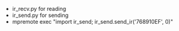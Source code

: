 * ir_recv.py for reading 
* ir_send.py for sending
* mpremote exec "import ir_send; ir_send.send_ir('768910EF', 0)"

